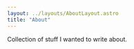 ```yaml
---
layout: ../layouts/AboutLayout.astro
title: "About"
---
```


Collection of stuff I wanted to write about.